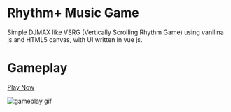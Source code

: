 # Rhythm+ Music Game
Simple DJMAX like VSRG (Vertically Scrolling Rhythm Game) using vanillna js and HTML5 canvas, with UI written in vue js.

# Gameplay

[Play Now](https://rhythm-plus.web.app/)

![gameplay gif](gameplay.gif)
